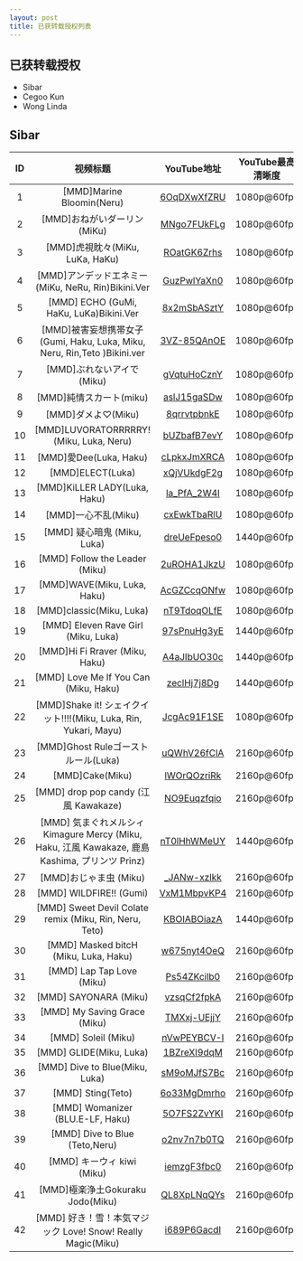 ```yaml
---
layout: post
title: 已获转载授权列表
---
```


已获转载授权
---
+ Sibar
+ Cegoo Kun
+ Wong Linda

Sibar
---
|ID|视频标题|YouTube地址|YouTube最高清晰度|bilibili地址|  
|:---:|:---:|:---:|:---:|:---:|  
|1|[MMD]Marine Bloomin(Neru)|[6OqDXwXfZRU](https://youtu.be/6OqDXwXfZRU)|1080p@60fps|---|  
|2|[MMD]おねがいダーリン(MiKu)|[MNgo7FUkFLg](https://youtu.be/MNgo7FUkFLg)|1080p@60fps|---|  
|3|[MMD]虎視眈々(MiKu, LuKa, HaKu)|[ROatGK6Zrhs](https://youtu.be/ROatGK6Zrhs)|1080p@60fps|---|  
|4|[MMD]アンデッドエネミー(MiKu, NeRu, Rin)Bikini.Ver|[GuzPwlYaXn0](https://youtu.be/GuzPwlYaXn0)|1080p@60fps|---|  
|5|[MMD] ECHO (GuMi, HaKu, LuKa)Bikini.Ver|[8x2mSbASztY](https://youtu.be/8x2mSbASztY)|1080p@60fps|---|  
|6|[MMD]被害妄想携帯女子 (Gumi, Haku, Luka, Miku, Neru, Rin,Teto )Bikini.ver|[3VZ-85QAnOE](https://youtu.be/3VZ-85QAnOE)|1080p@60fps|---|  
|7|[MMD]ぶれないアイで(Miku)|[gVqtuHoCznY](https://youtu.be/gVqtuHoCznY)|1080p@60fps|---|  
|8|[MMD]純情スカート(miku)|[aslJ15gaSDw](https://youtu.be/aslJ15gaSDw)|1080p@60fps|---|  
|9|[MMD]ダメよ♡(Miku)|[8qrrvtpbnkE](https://youtu.be/8qrrvtpbnkE)|1080p@60fps|---|  
|10|[MMD]LUVORATORRRRRY!(Miku, Luka, Neru)|[bUZbafB7evY](https://youtu.be/bUZbafB7evY)|1080p@60fps|---|  
|11|[MMD]愛Dee(Luka, Haku)|[cLpkxJmXRCA](https://youtu.be/cLpkxJmXRCA)|1080p@60fps|---|  
|12|[MMD]ELECT(Luka)|[xQjVUkdgF2g](https://youtu.be/xQjVUkdgF2g)|1080p@60fps|---|  
|13|[MMD]KiLLER LADY(Luka, Haku)|[la_PfA_2W4I](https://youtu.be/la_PfA_2W4I)|1080p@60fps|---|  
|14|[MMD]一心不乱(Miku)|[cxEwkTbaRlU](https://youtu.be/cxEwkTbaRlU)|1080p@60fps|---|  
|15|[MMD] 疑心暗鬼 (Miku, Luka)|[dreUeFpeso0](https://youtu.be/dreUeFpeso0)|1440p@60fps|---|  
|16|[MMD] Follow the Leader (Miku)|[2uROHA1JkzU](https://youtu.be/2uROHA1JkzU)|1080p@60fps|---|  
|17|[MMD]WAVE(Miku, Luka, Haku)|[AcGZCcqONfw](https://youtu.be/AcGZCcqONfw)|1080p@60fps|---|  
|18|[MMD]classic(Miku, Luka)|[nT9TdoqOLfE](https://youtu.be/nT9TdoqOLfE)|1080p@60fps|---|  
|19|[MMD] Eleven Rave Girl (Miku, Luka)|[97sPnuHg3yE](https://youtu.be/97sPnuHg3yE)|1440p@60fps|---|  
|20|[MMD]Hi Fi Rraver (Miku, Haku)|[A4aJIbUO30c](https://youtu.be/A4aJIbUO30c)|1440p@60fps|---|  
|21|[MMD] Love Me If You Can (Miku, Haku)|[zeclHj7j8Dg](https://youtu.be/zeclHj7j8Dg)|1440p@60fps|  
|22|[MMD]Shake it! シェイクイット!!!!(Miku, Luka, Rin, Yukari, Mayu)|[JcgAc91F1SE](https://youtu.be/JcgAc91F1SE)|1080p@60fps|---|  
|23|[MMD]Ghost Ruleゴーストルール(Luka)|[uQWhV26fClA](https://youtu.be/uQWhV26fClA)|2160p@60fps|---|  
|24|[MMD]Cake(Miku)|[lWOrQOzriRk](https://youtu.be/lWOrQOzriRk)|2160p@60fps|---|  
|25|[MMD] drop pop candy (江風 Kawakaze)|[NO9Euqzfqio](https://youtu.be/NO9Euqzfqio)|2160p@60fps|---|  
|26|[MMD] 気まぐれメルシィKimagure Mercy (Miku, Haku, 江風 Kawakaze, 鹿島 Kashima, プリンツ Prinz)|[nT0lHhWMeUY](https://youtu.be/nT0lHhWMeUY)|1440p@60fps|---|  
|27|[MMD]おじゃま虫 (Miku)|[_JANw-xzlkk](https://youtu.be/_JANw-xzlkk)|2160p@60fps|---|  
|28|[MMD] WILDFIRE!! (Gumi)|[VxM1MbpvKP4](https://youtu.be/VxM1MbpvKP4)|2160p@60fps|---|  
|29|[MMD] Sweet Devil Colate remix (Miku, Rin, Neru, Teto)|[KBOIABOiazA](https://www.youtube.com/watch?v=KBOIABOiazA)|1440p@60fps|---|  
|30|[MMD] Masked bitcH (Miku, Luka, Haku)|[w675nyt4OeQ](https://www.youtube.com/watch?v=w675nyt4OeQ)|2160p@60fps|---|  
|31|[MMD] Lap Tap Love (Miku)|[Ps54ZKcilb0](https://www.youtube.com/watch?v=Ps54ZKcilb0)|2160p@60fps|---|  
|32|[MMD] SAYONARA (Miku)|[vzsqCf2fpkA](https://www.youtube.com/watch?v=vzsqCf2fpkA)|2160p@60fps|---|  
|33|[MMD] My Saving Grace (Miku)|[TMXxj-UEjjY](https://www.youtube.com/watch?v=TMXxj-UEjjY)|2160p@60fps|---|  
|34|[MMD] Soleil (Miku)|[nVwPEYBCV-I](https://www.youtube.com/watch?v=nVwPEYBCV-I)|2160p@60fps|---|  
|35|[MMD] GLIDE(Miku, Luka)|[1BZreXI9dqM](https://www.youtube.com/watch?v=1BZreXI9dqM)|2160p@60fps|---|  
|36|[MMD] Dive to Blue(Miku, Luka)|[sM9oMJfS7Bc](https://www.youtube.com/watch?v=sM9oMJfS7Bc)|2160p@60fps|---|  
|37|[MMD] Sting(Teto)|[6o33MgDmrho](https://www.youtube.com/watch?v=6o33MgDmrho)|2160p@60fps|---|  
|38|[MMD] Womanizer (BLU.E-LF, Haku)|[5O7FS2ZvYKI](https://www.youtube.com/watch?v=5O7FS2ZvYKI)|2160p@60fps|---|  
|39|[MMD] Dive to Blue (Teto,Neru)|[o2nv7n7b0TQ](https://www.youtube.com/watch?v=o2nv7n7b0TQ)|2160p@60fps|---|  
|40|[MMD] キーウィ kiwi (Miku)|[iemzgF3fbc0](https://www.youtube.com/watch?v=iemzgF3fbc0)|2160p@60fps|---|  
|41|[MMD]極楽浄土Gokuraku Jodo(Miku)|[QL8XpLNqQYs](https://www.youtube.com/watch?v=QL8XpLNqQYs)|2160p@60fps|---|  
|42|[MMD] 好き！雪！本気マジック Love! Snow! Really Magic(Miku)|[i689P6GacdI](https://www.youtube.com/watch?v=i689P6GacdI)|2160p@60fps|---|  